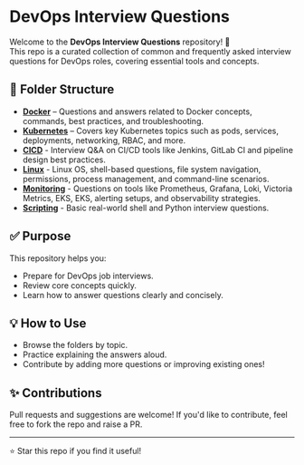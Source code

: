 # DevOps Interview Questions

Welcome to the **DevOps Interview Questions** repository! 🎯  
This repo is a curated collection of common and frequently asked interview questions for DevOps roles, covering essential tools and concepts.

## 📂 Folder Structure

- **[Docker](./Docker)** – Questions and answers related to Docker concepts, commands, best practices, and troubleshooting.
- **[Kubernetes](./Kubernetes)** – Covers key Kubernetes topics such as pods, services, deployments, networking, RBAC, and more.
- **[CICD](./CICD)** - Interview Q&A on CI/CD tools like Jenkins, GitLab CI and pipeline design best practices.
- **[Linux](./Linux)** - Linux OS, shell-based questions, file system navigation, permissions, process management, and command-line scenarios.
- **[Monitoring](./Monitoring)** - Questions on tools like Prometheus, Grafana, Loki, Victoria Metrics, EKS, EKS, alerting setups, and observability strategies.
- **[Scripting](./Scripting)** - Basic real-world shell and Python interview questions.

## ✅ Purpose

This repository helps you:
- Prepare for DevOps job interviews.
- Review core concepts quickly.
- Learn how to answer questions clearly and concisely.

## 💡 How to Use

- Browse the folders by topic.
- Practice explaining the answers aloud.
- Contribute by adding more questions or improving existing ones!

## ✨ Contributions

Pull requests and suggestions are welcome! If you'd like to contribute, feel free to fork the repo and raise a PR.

---

⭐ Star this repo if you find it useful!
